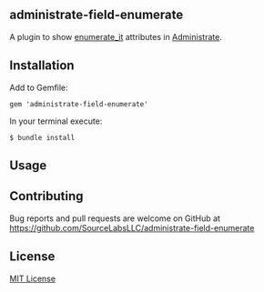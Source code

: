 ## administrate-field-enumerate

A plugin to show [enumerate_it](https://github.com/lucascaton/enumerate_it) attributes in [Administrate](https://github.com/thoughtbot/administrate).

## Installation

Add to Gemfile:

```
gem 'administrate-field-enumerate'
```

In your terminal execute:

```
$ bundle install
```

## Usage

## Contributing

Bug reports and pull requests are welcome on GitHub at https://github.com/SourceLabsLLC/administrate-field-enumerate

## License

[MIT License](https://github.com/SourceLabsLLC/administrate-field-enumerate/blob/master/LICENSE.md)


